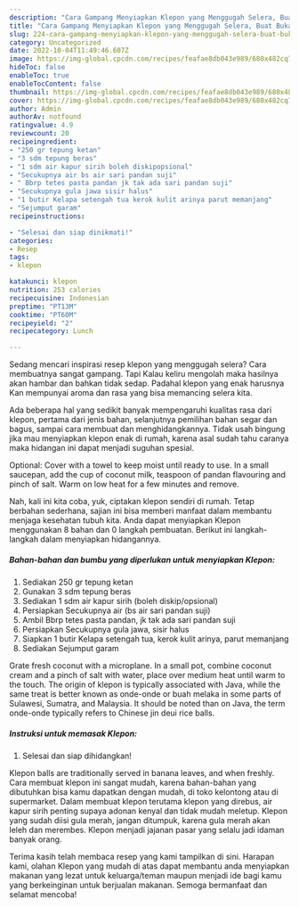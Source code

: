 ```yaml
---
description: "Cara Gampang Menyiapkan Klepon yang Menggugah Selera, Buat Buka Puasa Bikin Ngiler"
title: "Cara Gampang Menyiapkan Klepon yang Menggugah Selera, Buat Buka Puasa Bikin Ngiler"
slug: 224-cara-gampang-menyiapkan-klepon-yang-menggugah-selera-buat-buka-puasa-bikin-ngiler
category: Uncategorized
date: 2022-10-04T11:49:46.607Z
image: https://img-global.cpcdn.com/recipes/feafae8db043e989/680x482cq70/klepon-foto-resep-utama.jpg
hideToc: false
enableToc: true
enableTocContent: false
thumbnail: https://img-global.cpcdn.com/recipes/feafae8db043e989/680x482cq70/klepon-foto-resep-utama.jpg
cover: https://img-global.cpcdn.com/recipes/feafae8db043e989/680x482cq70/klepon-foto-resep-utama.jpg
author: Admin
authorAv: notfound
ratingvalue: 4.9
reviewcount: 20
recipeingredient:
- "250 gr tepung ketan"
- "3 sdm tepung beras"
- "1 sdm air kapur sirih boleh diskipopsional"
- "Secukupnya air bs air sari pandan suji"
- " Bbrp tetes pasta pandan jk tak ada sari pandan suji"
- "Secukupnya gula jawa sisir halus"
- "1 butir Kelapa setengah tua kerok kulit arinya parut memanjang"
- "Sejumput garam"
recipeinstructions:

- "Selesai dan siap dinikmati!"
categories:
- Resep
tags:
- klepon

katakunci: klepon 
nutrition: 253 calories
recipecuisine: Indonesian
preptime: "PT13M"
cooktime: "PT60M"
recipeyield: "2"
recipecategory: Lunch

---
```



Sedang mencari inspirasi resep klepon yang menggugah selera? Cara membuatnya sangat gampang. Tapi Kalau keliru mengolah maka hasilnya akan hambar dan bahkan tidak sedap. Padahal klepon yang enak harusnya Kan mempunyai aroma dan rasa yang bisa memancing selera kita.


Ada beberapa hal yang sedikit banyak mempengaruhi kualitas rasa dari klepon, pertama dari jenis bahan, selanjutnya pemilihan bahan segar dan bagus, sampai cara membuat dan menghidangkannya. Tidak usah bingung jika mau menyiapkan klepon enak di rumah, karena asal sudah tahu caranya maka hidangan ini dapat menjadi suguhan spesial.

Optional: Cover with a towel to keep moist until ready to use. In a small saucepan, add the cup of coconut milk, teaspoon of pandan flavouring and pinch of salt. Warm on low heat for a few minutes and remove.


Nah, kali ini kita coba, yuk, ciptakan klepon sendiri di rumah. Tetap berbahan sederhana, sajian ini bisa memberi manfaat dalam membantu menjaga kesehatan tubuh kita. Anda dapat menyiapkan Klepon menggunakan 8 bahan dan 0 langkah pembuatan. Berikut ini langkah-langkah dalam menyiapkan hidangannya.

<!--inarticleads1-->

##### Bahan-bahan dan bumbu yang diperlukan untuk menyiapkan Klepon:

1. Sediakan 250 gr tepung ketan
1. Gunakan 3 sdm tepung beras
1. Sediakan 1 sdm air kapur sirih (boleh diskip/opsional)
1. Persiapkan Secukupnya air (bs air sari pandan suji)
1. Ambil  Bbrp tetes pasta pandan, jk tak ada sari pandan suji
1. Persiapkan Secukupnya gula jawa, sisir halus
1. Siapkan 1 butir Kelapa setengah tua, kerok kulit arinya, parut memanjang
1. Sediakan Sejumput garam


Grate fresh coconut with a microplane. In a small pot, combine coconut cream and a pinch of salt with water, place over medium heat until warm to the touch. The origin of klepon is typically associated with Java, while the same treat is better known as onde-onde or buah melaka in some parts of Sulawesi, Sumatra, and Malaysia. It should be noted than on Java, the term onde-onde typically refers to Chinese jin deui rice balls. 

<!--inarticleads2-->

##### Instruksi untuk memasak Klepon:


1. Selesai dan siap dihidangkan!

Klepon balls are traditionally served in banana leaves, and when freshly. Cara membuat klepon ini sangat mudah, karena bahan-bahan yang dibutuhkan bisa kamu dapatkan dengan mudah, di toko kelontong atau di supermarket. Dalam membuat klepon terutama klepon yang direbus, air kapur sirih penting supaya adonan kenyal dan tidak mudah meletup. Klepon yang sudah diisi gula merah, jangan ditumpuk, karena gula merah akan leleh dan merembes. Klepon menjadi jajanan pasar yang selalu jadi idaman banyak orang. 

Terima kasih telah membaca resep yang kami tampilkan di sini. Harapan kami, olahan Klepon yang mudah di atas dapat membantu anda menyiapkan makanan yang lezat untuk keluarga/teman maupun menjadi ide bagi kamu yang berkeinginan untuk berjualan makanan. Semoga bermanfaat dan selamat mencoba!
